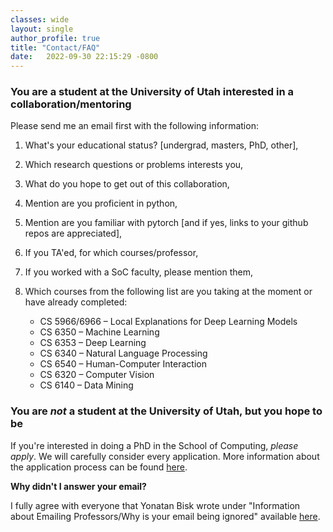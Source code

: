 ```yaml
---
classes: wide
layout: single
author_profile: true
title: "Contact/FAQ" 
date:   2022-09-30 22:15:29 -0800
---
```


### You are a student at the University of Utah interested in a collaboration/mentoring

Please send me an email first with the following information: 

1. What's your educational status? [undergrad, masters, PhD, other],
2. Which research questions or problems interests you,  
3. What do you hope to get out of this collaboration, 
4. Mention are you proficient in python,  
5. Mention are you familiar with pytorch [and if yes, links to your github repos are appreciated], 
6. If you TA'ed, for which courses/professor, 
7. If you worked with a SoC faculty, please mention them, 
8. Which courses from the following list are you taking at the moment or have already completed: 

    * CS 5966/6966 – Local Explanations for Deep Learning Models                       
    * CS 6350 – Machine Learning                        
    * CS 6353 – Deep Learning                       
    * CS 6340 – Natural Language Processing                       
    * CS 6540 – Human-Computer Interaction                       
    * CS 6320 – Computer Vision                       
    * CS 6140 – Data Mining                       



### You are *not* a student at the University of Utah, but you hope to be

If you're interested in doing a PhD in the School of Computing, *please apply*. We will carefully consider every application. More information about the application process can be found [here](https://www.cs.utah.edu/graduate/admissions/).

**Why didn't I answer your email?** 

I fully agree with everyone that Yonatan Bisk wrote under "Information about Emailing Professors/Why is your email being ignored" available [here](https://yonatanbisk.com/emailing_professors.html). 


